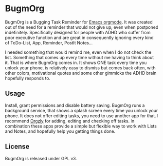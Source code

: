 # BugmOrg

BugmOrg is a Bugging Task Reminder for [Emacs orgmode](https://orgmode.org/). It was created out of the need for a 
reminder that would not give up, even when postponed indefinitely. Specifically designed for people
with ADHD who suffer from poor executive function and are great in consequently ignoring every
kind of ToDo-List, App, Reminder, PostIt Notes... 

I needed something that would remind me, even when I do not check the list. Something that
comes up every time without me having to think about it. That is where 
BugmOrg comes in. It shows ONE task every time you unlock your phone, is relatively easy to 
dismiss but comes back often, with other colors, motivational quotes and some other gimmicks 
the ADHD brain hopefully responds to.

## Usage

Install, grant permissions and disable battery saving. BugmOrg runs a background service, that 
shows a splash screen every time you unlock your phone. It does not offer editing 
tasks, you need to use another app for that. I recommend [Orgzly](https://orgzly.com/) for adding, 
editing and checking off tasks. In combination these apps provide a simple but flexible way to 
work with Lists and Notes, and hopefully help you getting things done.

## License

BugmOrg is released under GPL v3.

